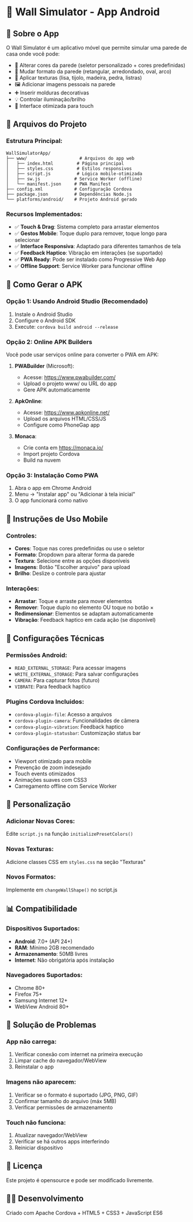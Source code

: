 # 📱 Wall Simulator - App Android

## 🎯 Sobre o App
O Wall Simulator é um aplicativo móvel que permite simular uma parede de casa onde você pode:
- 🎨 Alterar cores da parede (seletor personalizado + cores predefinidas)
- 📐 Mudar formato da parede (retangular, arredondado, oval, arco)
- 🧱 Aplicar texturas (lisa, tijolo, madeira, pedra, listras)
- 🖼️ Adicionar imagens pessoais na parede
- ➕ Inserir molduras decorativas
- 💡 Controlar iluminação/brilho
- 📱 Interface otimizada para touch

## 📂 Arquivos do Projeto

### Estrutura Principal:
```
WallSimulatorApp/
├── www/                    # Arquivos do app web
│   ├── index.html         # Página principal
│   ├── styles.css         # Estilos responsivos
│   ├── script.js          # Lógica mobile-otimizada
│   ├── sw.js             # Service Worker (offline)
│   └── manifest.json     # PWA Manifest
├── config.xml            # Configuração Cordova
├── package.json          # Dependências Node.js
└── platforms/android/    # Projeto Android gerado
```

### Recursos Implementados:
- ✅ **Touch & Drag**: Sistema completo para arrastar elementos
- ✅ **Gestos Mobile**: Toque duplo para remover, toque longo para selecionar  
- ✅ **Interface Responsiva**: Adaptado para diferentes tamanhos de tela
- ✅ **Feedback Haptico**: Vibração em interações (se suportado)
- ✅ **PWA Ready**: Pode ser instalado como Progressive Web App
- ✅ **Offline Support**: Service Worker para funcionar offline

## 🚀 Como Gerar o APK

### Opção 1: Usando Android Studio (Recomendado)
1. Instale o Android Studio
2. Configure o Android SDK
3. Execute: `cordova build android --release`

### Opção 2: Online APK Builders
Você pode usar serviços online para converter o PWA em APK:

1. **PWABuilder** (Microsoft):
   - Acesse: https://www.pwabuilder.com/
   - Upload o projeto www/ ou URL do app
   - Gere APK automaticamente

2. **ApkOnline**:
   - Acesse: https://www.apkonline.net/
   - Upload os arquivos HTML/CSS/JS
   - Configure como PhoneGap app

3. **Monaca**:
   - Crie conta em https://monaca.io/
   - Import projeto Cordova
   - Build na nuvem

### Opção 3: Instalação Como PWA
1. Abra o app em Chrome Android
2. Menu → "Instalar app" ou "Adicionar à tela inicial"
3. O app funcionará como nativo

## 📱 Instruções de Uso Mobile

### Controles:
- **Cores**: Toque nas cores predefinidas ou use o seletor
- **Formato**: Dropdown para alterar forma da parede
- **Textura**: Selecione entre as opções disponíveis
- **Imagens**: Botão "Escolher arquivo" para upload
- **Brilho**: Deslize o controle para ajustar

### Interações:
- **Arrastar**: Toque e arraste para mover elementos
- **Remover**: Toque duplo no elemento OU toque no botão ×
- **Redimensionar**: Elementos se adaptam automaticamente
- **Vibração**: Feedback haptico em cada ação (se disponível)

## 🔧 Configurações Técnicas

### Permissões Android:
- `READ_EXTERNAL_STORAGE`: Para acessar imagens
- `WRITE_EXTERNAL_STORAGE`: Para salvar configurações
- `CAMERA`: Para capturar fotos (futuro)
- `VIBRATE`: Para feedback haptico

### Plugins Cordova Incluidos:
- `cordova-plugin-file`: Acesso a arquivos
- `cordova-plugin-camera`: Funcionalidades de câmera  
- `cordova-plugin-vibration`: Feedback haptico
- `cordova-plugin-statusbar`: Customização status bar

### Configurações de Performance:
- Viewport otimizado para mobile
- Prevenção de zoom indesejado
- Touch events otimizados
- Animações suaves com CSS3
- Carregamento offline com Service Worker

## 🎨 Personalização

### Adicionar Novas Cores:
Edite `script.js` na função `initializePresetColors()`

### Novas Texturas:
Adicione classes CSS em `styles.css` na seção "Texturas"

### Novos Formatos:
Implemente em `changeWallShape()` no script.js

## 📊 Compatibilidade

### Dispositivos Suportados:
- **Android**: 7.0+ (API 24+)
- **RAM**: Mínimo 2GB recomendado
- **Armazenamento**: 50MB livres
- **Internet**: Não obrigatória após instalação

### Navegadores Suportados:
- Chrome 80+
- Firefox 75+
- Samsung Internet 12+
- WebView Android 80+

## 🚨 Solução de Problemas

### App não carrega:
1. Verificar conexão com internet na primeira execução
2. Limpar cache do navegador/WebView
3. Reinstalar o app

### Imagens não aparecem:
1. Verificar se o formato é suportado (JPG, PNG, GIF)
2. Confirmar tamanho do arquivo (máx 5MB)
3. Verificar permissões de armazenamento

### Touch não funciona:
1. Atualizar navegador/WebView
2. Verificar se há outros apps interferindo
3. Reiniciar dispositivo

## 📄 Licença
Este projeto é opensource e pode ser modificado livremente.

## 👨‍💻 Desenvolvimento
Criado com Apache Cordova + HTML5 + CSS3 + JavaScript ES6